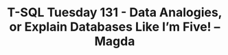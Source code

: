 ---
ref: tsql2sday131c
title: T-SQL Tuesday 131 - Data Analogies, or Explain Databases Like I’m Five! – Magda
excerpt: 
tags: [english, community, events, sqlfamily, tsql2sday, wip]
categories: [english, community, events, tsql2sday]
lang: en
locale: en-GB
permalink: /blog/:year/:month/:title/
---